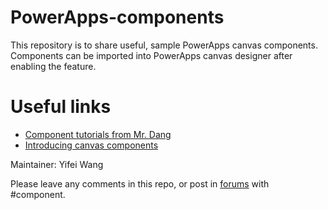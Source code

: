 # PowerApps-components
This repository is to share useful, sample PowerApps canvas components.
Components can be imported into PowerApps canvas designer after enabling the feature.  

# Useful links
  - [Component tutorials from Mr. Dang](https://www.youtube.com/watch?v=CmPEyh3CP6A&list=PLV8OHCUzIb7XkDSXedJrVzj6igwpHFH85)
  - [Introducing canvas components](https://powerapps.microsoft.com/en-us/blog/components-available-in-preview/)

Maintainer: Yifei Wang

Please leave any comments in this repo, or post in [forums](https://powerusers.microsoft.com/t5/tag/Components/tg-p/category-id/PowerApps1) with #component.
